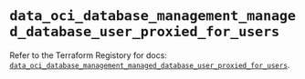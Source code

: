 # `data_oci_database_management_managed_database_user_proxied_for_users`

Refer to the Terraform Registory for docs: [`data_oci_database_management_managed_database_user_proxied_for_users`](https://registry.terraform.io/providers/oracle/oci/6.18.0/docs/data-sources/database_management_managed_database_user_proxied_for_users).
